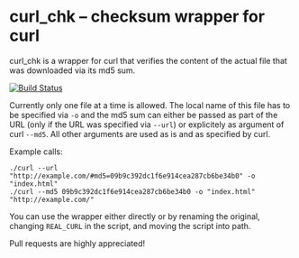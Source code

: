 # curl_chk – checksum wrapper for curl

curl_chk is a wrapper for curl that verifies the content
of the actual file that was downloaded via its md5 sum.

[![Build Status](https://travis-ci.org/JosuaKrause/curl_chk.svg?branch=master)](https://travis-ci.org/JosuaKrause/curl_chk)

Currently only one file at a time is allowed. The local
name of this file has to be specified via `-o` and the
md5 sum can either be passed as part of the URL (only
if the URL was specified via `--url`) or explicitely as
argument of curl `--md5`. All other arguments are used
as is and as specified by curl.

Example calls:
```
./curl --url "http://example.com/#md5=09b9c392dc1f6e914cea287cb6be34b0" -o "index.html"
./curl --md5 09b9c392dc1f6e914cea287cb6be34b0 -o "index.html" "http://example.com/"
```

You can use the wrapper either directly or by renaming
the original, changing `REAL_CURL` in the script, and
moving the script into path.

Pull requests are highly appreciated!
